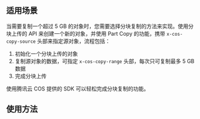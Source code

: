 ## 适用场景

当需要复制一个超过 5 GB 的对象时，您需要选择分块复制的方法来实现。使用分块上传的 API 来创建一个新的对象，并使用 Part Copy 的功能，携带 `x-cos-copy-source` 头部来指定源对象，流程包括：

1. 初始化一个分块上传的对象
2. 复制源对象的数据，可指定 `x-cos-copy-range` 头部，每次只可复制最多 5 GB 数据
3. 完成分块上传

使用腾讯云 COS 提供的 SDK 可以轻松完成分块复制的功能。

## 使用方法

